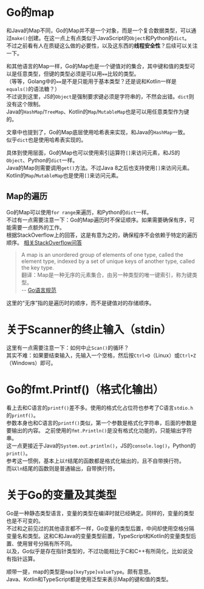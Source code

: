 # Go的map
和Java的Map<T>不同，Go的Map并不是一个对象，而是一个复合数据类型，可以通过`make()`创建。在这一点上有点类似于JavaScript的`Object`和Python的`dict`。  
不过之前看有人在质疑这么做的必要性，以及这东西的**线程安全性**？后续可以关注一下。  

和其他语言的Map一样，Go的Map也是一个键值对的集合，其中键和值的类型可以是任意类型，但键的类型必须是可以用`==`比较的类型。  
（等等，Golang中的`==`是不是只能用于基本类型？还是说和Kotlin一样是`equals()`的语法糖？）  
不过说到这里，JS的`Object`是强制要求键必须是字符串的，不然会出错。`dict`则没有这个限制。  
Java的`HashMap`/`TreeMap`、Kotlin的`Map`/`MutableMap`也是可以用任意类型作为键的。  

文章中也提到了，Go的Map底层使用哈希表来实现，和Java的`HashMap`一致。  
似乎`dict`也是使用哈希表实现的。

具体到使用层面，Go的Map也可以使用索引运算符`[]`来访问元素，和JS的`Object`、Python的`dict`一样。  
Java的Map则需要调用`get()`方法。不过Java 8之后也支持使用`[]`来访问元素。  
Kotlin的`Map`/`MutableMap`也是使用`[]`来访问元素。

## Map的遍历
Go的Map可以使用`for range`来遍历，和Python的`dict`一样。  
不过有一点需要注意一下：Go的Map遍历时不保证顺序。如果需要确保有序，可能需要一点额外的工作。  
根据StackOverflow上的回答，这是有意为之的，确保程序不会依赖于特定的遍历顺序。
[相关StackOverflow问答](https://stackoverflow.com/questions/11853396/google-go-lang-assignment-order)
> A map is an unordered group of elements of one type, called the element type, indexed by a set of unique keys of another type, called the key type.  
> 翻译：Map是一种无序的元素集合，由另一种类型的唯一键索引，称为键类型。  
> -- [Go语言规范](https://golang.org/ref/spec#Map_types)  

这里的“无序”指的是遍历时的顺序，而不是键值对的存储顺序。

# 关于Scanner的终止输入（stdin）
这里有一点需要注意一下：如何中止`Scan()`的循环？  
其实不难：如果要结束输入，先输入一个空格，然后按`Ctrl+D`（Linux）或`Ctrl+Z`（Windows）即可。

# Go的fmt.Printf()（格式化输出）
看上去和C语言的`printf()`差不多。使用的格式化占位符也参考了C语言`stdio.h`的`printf()`。  
参数本身也和C语言的`printf()`类似，第一个参数是格式化字符串，后面的参数是要输出的内容。
之前使用的`fmt.Println()`是没有格式化功能的，只能输出字符串。  
这一点更接近于Java的`System.out.println()`，JS的`console.log()`，Python的`print()`。  
参考这一惯例，基本上以`f`结尾的函数都是格式化输出的，且不自带换行符。  
而以`ln`结尾的函数则是普通输出，自带换行符。  

# 关于Go的变量及其类型
Go是一种静态类型语言，变量的类型在编译时就已经确定。同样的，变量的类型也是不可变的。  
不过和之前见过的其他语言都不一样，Go变量的类型后置，中间却使用空格分隔变量名和类型。这和C和Java的变量类型前置，TypeScript和Kotlin的变量类型后置、使用冒号分隔有所不同。  
以及，Go似乎是存在指针类型的，不过功能相比于C和C++有所简化，比如说没有指针运算。  

顺带一提，map的类型是`map[keyType]valueType`。颇有意思。  
Java、Kotlin和TypeScript都是使用泛型来表示Map的键和值的类型。